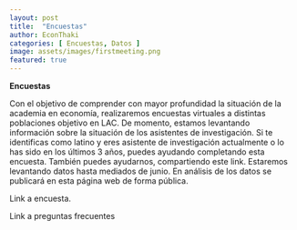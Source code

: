```yaml
---
layout: post
title:  "Encuestas"
author: EconThaki
categories: [ Encuestas, Datos ]
image: assets/images/firstmeeting.png
featured: true
---
```


**Encuestas**

Con el objetivo de comprender con mayor profundidad la situación de la academia en economía, realizaremos encuestas virtuales a distintas poblaciones objetivo en LAC. De momento, estamos levantando información sobre la situación de los asistentes de investigación. Si te identificas como latino y eres asistente de investigación actualmente o lo has sido en los últimos 3 años, puedes ayudando completando esta encuesta. También puedes ayudarnos, compartiendo este link. Estaremos levantando datos hasta mediados de junio. En análisis de los datos se publicará en esta página web de forma pública.

Link a encuesta.

Link a preguntas frecuentes
